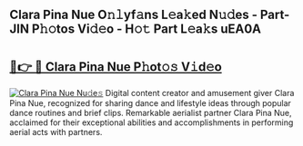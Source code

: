 ## Clara Pina Nue O𝚗𝚕yf𝚊ns L𝚎a𝚔ed N𝚞𝚍es - Part-JIN P𝚑𝚘tos Vi𝚍𝚎o - H𝚘𝚝 Part L𝚎a𝚔s uEA0A

# <h2><a href="http://kf0upbp.oniu.top/?m=Clara+Pina+Nue">🔗👉 🔴 Clara Pina Nue P𝚑ot𝚘𝚜 V𝚒d𝚎o</a></h2>

[![Clara Pina Nue Nu𝚍e𝚜](https://i.imgur.com/0qMVB7G.gif)](http://kf0upbp.oniu.top/?m=Clara+Pina+Nue)
Digital content creator and amusement giver Clara Pina Nue, recognized for sharing dance and lifestyle ideas through popular dance routines and brief clips. Remarkable aerialist partner Clara Pina Nue, acclaimed for their exceptional abilities and accomplishments in performing aerial acts with partners.  
